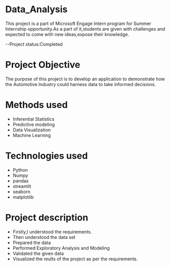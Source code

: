 # Data_Analysis
This project is a part of Microsoft Engage Intern program for Summer Internship opportunity.As a part of it,students are given with challenges and expected to come with new ideas,expose their knowledge.

--Project status:Completed

# Project Objective
The purpose of this project is to develop an application to demonstrate how the Automotive Industry could harness data to take informed decisions.

# Methods used
* Inferential Statistics
* Predictive modeling
* Data Visualization 
* Machine Learning

# Technologies used
* Python
* Numpy
* pandas
* streamlit
* seaborn
* matplotlib

# Project description
* Firstly,I understood the requirements.
* Then understood the data set
* Prepared the data
* Performed Exploratory Analysis and Modeling 
* Validated the given data 
* Visualized the reults of the project as per the requirements.
